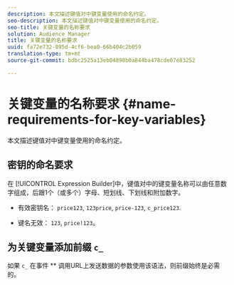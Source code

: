 ```yaml
---
description: 本文描述键值对中键变量使用的命名约定。
seo-description: 本文描述键值对中键变量使用的命名约定。
seo-title: 关键变量的名称要求
solution: Audience Manager
title: 关键变量的名称要求
uuid: fa72e732-895d-4cf6-bea0-66b404c2b059
translation-type: tm+mt
source-git-commit: bdbc2525a13eb04898b0a844ba478cde07e83252

---
```



# 关键变量的名称要求 {#name-requirements-for-key-variables}

本文描述键值对中键变量使用的命名约定。

## 密钥的命名要求

<!-- c_tb_key_name_requirements.xml -->

在 [!UICONTROL Expression Builder]中，键值对中的键变量名称可以由任意数字组成，后跟1个（或多个）字母、短划线、下划线和附加数字。

* 有效密钥名： `price123`, `123price`, `price-123`, `c_price123`.

* 键名无效： `123`, `price!123`。

## 为关键变量添加前缀 `c_`

如果 `c_` 在事件 ** 调用URL上发送数据的参数使用该语法，则前缀始终是必需的。